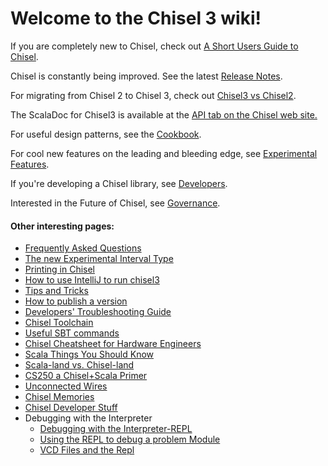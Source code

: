 # **Welcome to the Chisel 3 wiki!**

If you are completely new to Chisel, check out [A Short Users Guide to Chisel](Short-Users-Guide-to-Chisel).

Chisel is constantly being improved.  See the latest [Release Notes](release-notes-17-11-09).

For migrating from Chisel 2 to Chisel 3, check out [Chisel3 vs Chisel2](Chisel3-vs-Chisel2).

The ScalaDoc for Chisel3 is available at the [API tab on the Chisel web site.](https://chisel-lang.org/api/latest/)

For useful design patterns, see the [Cookbook](Cookbook).

For cool new features on the leading and bleeding edge, see [Experimental Features](Experimental-Features).

If you're developing a Chisel library, see [Developers](Developers).

Interested in the Future of Chisel, see [Governance](Governance).

#### Other interesting pages:
* [Frequently Asked Questions](Frequently-Asked-Questions)
* [The new Experimental Interval Type](Experimental---Interval-Type)
* [Printing in Chisel](Printing-in-Chisel)
* [How to use IntelliJ to run chisel3](intellij-setup)
* [Tips and Tricks](tips-and-tricks)
* [How to publish a version](how-to-publish)
* [Developers' Troubleshooting Guide](troubleshooting)
* [Chisel Toolchain](chisel-toolchain)
* [Useful SBT commands](Useful-SBT-Commands)
* [Chisel Cheatsheet for Hardware Engineers](ChiselSheet)
* [Scala Things You Should Know](Scala-Things-You-Should-Know)
* [Scala-land vs. Chisel-land](Scala-land-vs.-Chisel-land)
* [CS250 a Chisel+Scala Primer](CS250-Chisel+Scala-Primer)
* [Unconnected Wires](Unconnected-Wires)
* [Chisel Memories](Chisel-Memories)
* [Chisel Developer Stuff](Chisel-Developer-Stuff)
* Debugging with the Interpreter
  * [Debugging with the Interpreter-REPL](Debugging-with-the-Interpreter-REPL-1)
  * [Using the REPL to debug a problem Module](Debugging-with-the-Interpreter-REPL-2)
  * [VCD Files and the Repl](Debugging-with-the-Interpreter-REPL-3)

